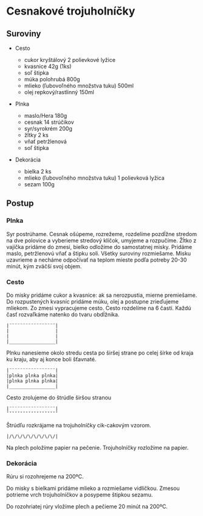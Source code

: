 # Cesnakové trojuholníčky

## Suroviny

- Cesto
    - cukor kryštálový 2 polievkové lyžice
    - kvasnice 42g (1ks)
    - soľ štipka
    - múka polohrubá 800g
    - mlieko (ľubovoľného množstva tuku) 500ml
    - olej repkový/rastlinný 150ml

- Plnka
    - maslo/Hera 180g
    - cesnak 14 strúčikov
    - syr/syrokrém 200g
    - žĺtky 2 ks
    - vňať petržlenová
    - soľ štipka

- Dekorácia
    - bielka 2 ks
    - mlieko (ľubovoľného množstva tuku) 1 polievková lyžica
    - sezam 100g

## Postup

### Plnka

Syr postrúhame. Cesnak ošúpeme, rozrežeme, rozdelíme pozdĺžne stredom na dve polovice a vyberieme stredový klíčok, umyjeme a rozpučíme. Žĺtko z vajíčka pridáme do zmesi, bielko odložíme do samostatnej misky. Pridáme maslo, petržlenovú vňať a štipku soli. Všetky suroviny rozmiešame. Misku uzavrieme a necháme odpočívať na teplom mieste podľa potreby 20-30 minút, kým zväčší svoj objem.

### Cesto

Do misky pridáme cukor a kvasnice: ak sa nerozpustia, mierne premiešame. Do rozpustených kvasníc pridáme múku, olej a postupne zrieďujeme mliekom. Zo zmesi vypracujeme cesto. Cesto rozdelíme na 6 častí. Každú časť rozvaľkáme natenko do tvaru obdĺžnika.

```
|¨¨¨¨¨¨¨¨¨¨¨¨¨¨¨¨¨|
|                 |
|                 |
|_________________|
```

Plnku nanesieme okolo stredu cesta po širšej strane po celej šírke od kraja ku kraju, aby aj konce boli šťavnaté.

```
|¨¨¨¨¨¨¨¨¨¨¨¨¨¨¨¨¨|
|plnka plnka plnka|
|plnka plnka plnka|
|_________________|
```

Cesto zrolujeme do štrúdle širšou stranou

```
|¨¨¨¨¨¨¨¨¨¨¨¨¨¨¨¨¨|
ˇˇˇˇˇˇˇˇˇˇˇˇˇˇˇˇˇˇˇ
```

Štrúdľu rozkrájame na trojuholníčky cik-cakovým vzorom.

```
|/\/\/\/\/\/\/\/\/|
```

Na plech položíme papier na pečenie. Trojuholníčky rozložíme na papier.

### Dekorácia

Rúru si rozohrejeme na 200ºC.

Do misky s bielkami pridáme mlieko a rozmiešame vidličkou. Zmesou potrieme vrch trojuholníčkov a posypeme štipkou sezamu.

Do rozohriatej rúry vložíme plech a pečieme 20 minút na 200ºC.
